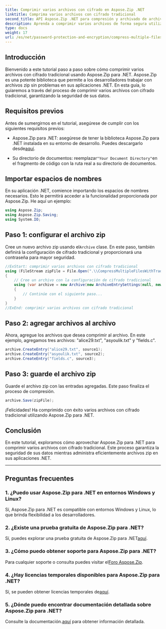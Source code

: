 ```yaml
---
title: Comprimir varios archivos con cifrado en Aspose.Zip .NET
linktitle: Comprima varios archivos con cifrado tradicional
second_title: API Aspose.Zip .NET para compresión y archivado de archivos
description: Aprenda a comprimir varios archivos de forma segura utilizando el cifrado tradicional en Aspose.Zip para .NET. Mejore la protección de datos en sus aplicaciones .NET.
type: docs
weight: 17
url: /es/net/password-protection-and-encryption/compress-multiple-files-traditional-encryption/
---
```


## Introducción

Bienvenido a este tutorial paso a paso sobre cómo comprimir varios archivos con cifrado tradicional usando Aspose.Zip para .NET. Aspose.Zip es una potente biblioteca que permite a los desarrolladores trabajar con archivos zip sin problemas en sus aplicaciones .NET. En esta guía, lo guiaremos a través del proceso de comprimir varios archivos con cifrado tradicional, garantizando la seguridad de sus datos.

## Requisitos previos

Antes de sumergirnos en el tutorial, asegúrese de cumplir con los siguientes requisitos previos:

-  Aspose.Zip para .NET: asegúrese de tener la biblioteca Aspose.Zip para .NET instalada en su entorno de desarrollo. Puedes descargarlo desde[aquí](https://releases.aspose.com/zip/net/).

-  Su directorio de documentos: reemplazar`"Your Document Directory"`en el fragmento de código con la ruta real a su directorio de documentos.

## Importar espacios de nombres

En su aplicación .NET, comience importando los espacios de nombres necesarios. Esto le permitirá acceder a la funcionalidad proporcionada por Aspose.Zip. He aquí un ejemplo:

```csharp
using Aspose.Zip;
using Aspose.Zip.Saving;
using System.IO;
```

## Paso 1: configurar el archivo zip

 Cree un nuevo archivo zip usando el`Archive` clase. En este paso, también definirá la configuración de cifrado tradicional y proporcionará una contraseña para mayor seguridad.

```csharp
//ExStart: comprimir varios archivos con cifrado tradicional
using (FileStream zipFile = File.Open(".\\CompressMultipleFilesWithTraditionalEncryption_out.zip", FileMode.Create))
{
    // Cree un archivo con la configuración de cifrado tradicional
    using (var archive = new Archive(new ArchiveEntrySettings(null, new TraditionalEncryptionSettings("p@s$"))))
    {
        // Continúe con el siguiente paso...
    }
}
//ExEnd: comprimir varios archivos con cifrado tradicional
```

## Paso 2: agregar archivos al archivo

Ahora, agregue los archivos que desea comprimir al archivo. En este ejemplo, agregamos tres archivos: "alice29.txt", "asyoulik.txt" y "fields.c".

```csharp
archive.CreateEntry("alice29.txt", source1);
archive.CreateEntry("asyoulik.txt", source2);
archive.CreateEntry("fields.c", source3);
```

## Paso 3: guarde el archivo zip

Guarde el archivo zip con las entradas agregadas. Este paso finaliza el proceso de compresión.

```csharp
archive.Save(zipFile);
```

¡Felicidades! Ha comprimido con éxito varios archivos con cifrado tradicional utilizando Aspose.Zip para .NET.

## Conclusión

En este tutorial, exploramos cómo aprovechar Aspose.Zip para .NET para comprimir varios archivos con cifrado tradicional. Este proceso garantiza la seguridad de sus datos mientras administra eficientemente archivos zip en sus aplicaciones .NET.

---

## Preguntas frecuentes

### 1. ¿Puedo usar Aspose.Zip para .NET en entornos Windows y Linux?

Sí, Aspose.Zip para .NET es compatible con entornos Windows y Linux, lo que brinda flexibilidad a los desarrolladores.

### 2. ¿Existe una prueba gratuita de Aspose.Zip para .NET?

 Sí, puedes explorar una prueba gratuita de Aspose.Zip para .NET[aquí](https://releases.aspose.com/).

### 3. ¿Cómo puedo obtener soporte para Aspose.Zip para .NET?

 Para cualquier soporte o consulta puedes visitar el[Foro Aspose.Zip](https://forum.aspose.com/c/zip/37).

### 4. ¿Hay licencias temporales disponibles para Aspose.Zip para .NET?

 Sí, se pueden obtener licencias temporales de[aquí](https://purchase.aspose.com/temporary-license/).

### 5. ¿Dónde puedo encontrar documentación detallada sobre Aspose.Zip para .NET?

Consulte la documentación.[aquí](https://reference.aspose.com/zip/net/) para obtener información detallada.
